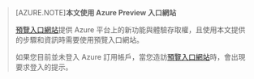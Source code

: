 
> [AZURE.NOTE]**本文使用 Azure Preview 入口網站**
> 
> [預覽入口網站](https://portal.azure.com/)提供 Azure 平台上的新功能與體驗存取權，且使用本文提供的步驟和資訊時需要使用預覽入口網站。
> 
> 如果您目前並未登入 Azure 訂用帳戶，當您造訪[預覽入口網站](https://portal.azure.com/)時，會出現要求登入的提示。

<!---HONumber=July15_HO2-->